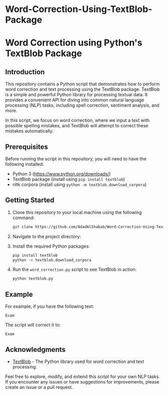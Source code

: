 # Word-Correction-Using-TextBlob-Package

# Word Correction using Python's TextBlob Package

## Introduction

This repository contains a Python script that demonstrates how to perform word correction and text processing using the TextBlob package. TextBlob is a simple and powerful Python library for processing textual data. It provides a convenient API for diving into common natural language processing (NLP) tasks, including spell correction, sentiment analysis, and more.

In this script, we focus on word correction, where we input a text with possible spelling mistakes, and TextBlob will attempt to correct these mistakes automatically.

## Prerequisites

Before running the script in this repository, you will need to have the following installed:

- Python 3 (https://www.python.org/downloads/)
- TextBlob package (install using `pip install textblob`)
- nltk corpora (install using `python -m textblob.download_corpora`)

## Getting Started

1. Clone this repository to your local machine using the following command:

   ```bash
   git clone https://github.com/AdadAlShabab/Word-Correction-Using-TextBlob-Package.git
   ```

2. Navigate to the project directory:

3. Install the required Python packages:

   ```bash
   pip install textblob
   python -m textblob.download_corpora
   ```

4. Run the `word_correction.py` script to see TextBlob in action:

   ```bash
   python textblob.py
   ```

## Example

For example, if you have the following text:

```
Ecam
```

The script will correct it to:

```
Exam
```

## Acknowledgments

- [TextBlob](https://textblob.readthedocs.io/en/dev/) - The Python library used for word correction and text processing.

Feel free to explore, modify, and extend this script for your own NLP tasks. If you encounter any issues or have suggestions for improvements, please create an issue or a pull request.
